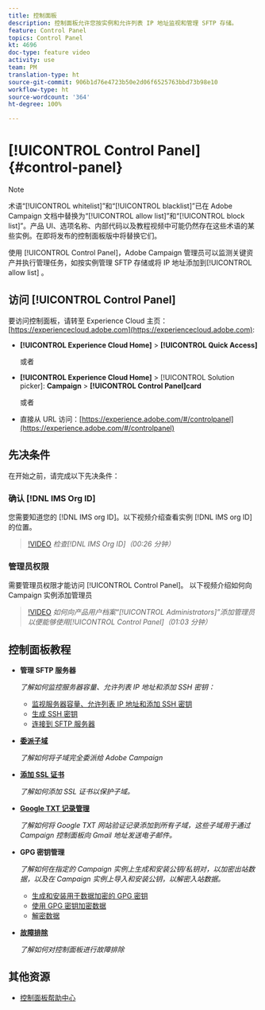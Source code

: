```yaml
---
title: 控制面板
description: 控制面板允许您按实例和允许列表 IP 地址监视和管理 SFTP 存储。
feature: Control Panel
topics: Control Panel
kt: 4696
doc-type: feature video
activity: use
team: PM
translation-type: ht
source-git-commit: 906b1d76e4723b50e2d06f6525763bbd73b98e10
workflow-type: ht
source-wordcount: '364'
ht-degree: 100%

---
```



# [!UICONTROL Control Panel] {#control-panel}

>[!NOTE]
>
>术语“[!UICONTROL whitelist]”和“[!UICONTROL blacklist]”已在 Adobe Campaign 文档中替换为“[!UICONTROL allow list]”和“[!UICONTROL block list]”。产品 UI、选项名称、内部代码以及教程视频中可能仍然存在这些术语的某些实例。在即将发布的控制面板版中将替换它们。

使用 [!UICONTROL Control Panel]，Adobe Campaign 管理员可以监测关键资产并执行管理任务，如按实例管理 SFTP 存储或将 IP 地址添加到[!UICONTROL allow list] 。

## 访问 [!UICONTROL Control Panel]

要访问控制面板，请转至 Experience Cloud 主页： [https://experiencecloud.adobe.com](https://experiencecloud.adobe.com):

* **[!UICONTROL Experience Cloud Home]** > **[!UICONTROL Quick Access]**

   或者
* **[!UICONTROL Experience Cloud Home]**  > [!UICONTROL Solution picker]: **Campaign** > **[!UICONTROL Control Panel]card**

   或者

* 直接从 URL 访问：[https://experience.adobe.com/#/controlpanel](https://experience.adobe.com/#/controlpanel)

## 先决条件

在开始之前，请完成以下先决条件：

### 确认 [!DNL IMS Org ID]

您需要知道您的 [!DNL IMS org ID]。以下视频介绍查看实例 [!DNL IMS org ID] 的位置。

>[!VIDEO](https://video.tv.adobe.com/v/27183?quality=12&captions=chi_hans)
*检查[!DNL IMS Org ID]（00:26 分钟）*

### 管理员权限

需要管理员权限才能访问 [!UICONTROL Control Panel]。
以下视频介绍如何向 Campaign 实例添加管理员

>[!VIDEO](https://video.tv.adobe.com/v/27147?quality=12&captions=chi_hans)
*如何向产品用户档案“[!UICONTROL Administrators]”添加管理员以便能够使用[!UICONTROL Control Panel]（01:03 分钟）*

## 控制面板教程

* **管理 SFTP 服务器**

   *了解如何监控服务器容量、允许列表 IP 地址和添加 SSH 密钥：*

   * [监视服务器容量、允许列表 IP 地址和添加 SSH 密钥](/help/administrating/control-panel/monitoring-server-capacity-allow-listing-adding-ssh-key.md)
   * [生成 SSH 密钥](/help/administrating/control-panel/generate-ssh-key.md)
   * [连接到 SFTP 服务器](/help/administrating/control-panel/connect-to-sftp-server.md)
* **[委派子域](/help/administrating/control-panel/subdomain-delegation.md)**

   *了解如何将子域完全委派给 Adobe Campaign*
* **[添加 SSL 证书](/help/administrating/control-panel/adding-ssl-certificates.md)**

   *了解如何添加 SSL 证书以保护子域。*

* **[Google TXT 记录管理](/help/administrating/control-panel/google-txt-record-management.md)**

   *了解如何将 Google TXT 网站验证记录添加到所有子域，这些子域用于通过 Campaign 控制面板向 Gmail 地址发送电子邮件。*

* **GPG 密钥管理**

   *了解如何在指定的 Campaign 实例上生成和安装公钥/私钥对，以加密出站数据，以及在 Campaign 实例上导入和安装公钥，以解密入站数据。*

   * [生成和安装用于数据加密的 GPG 密钥](./gpg-key-management/generating-and-installing-gpg-keys-for-data-encryption.md)
   * [使用 GPG 密钥加密数据](./gpg-key-management/using-a-gpg-key-to-encrypt-data.md)
   * [解密数据](./gpg-key-management/decrypting-data.md)

* **[故障排除](/help/administrating/control-panel/trouble-shooting.md)**

   *了解如何对控制面板进行故障排除*

## 其他资源

* [控制面板帮助中心](https://docs.adobe.com/content/help/zh-Hans/control-panel/using/control-panel-home.html)

